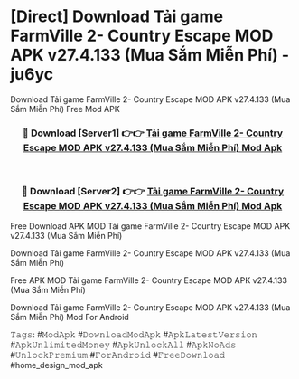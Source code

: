 # [Direct] Download Tải game FarmVille 2- Country Escape MOD APK v27.4.133 (Mua Sắm Miễn Phí) - ju6yc
Download Tải game FarmVille 2- Country Escape MOD APK v27.4.133 (Mua Sắm Miễn Phí) Free Mod APK

<div align="center">
<h3>🔴 Download [Server1] 👉👉 <a href="https://apk-comot.site?title=Tải_game_FarmVille_2-_Country_Escape_MOD_APK_v27.4.133_(Mua_Sắm_Miễn_Phí)">Tải game FarmVille 2- Country Escape MOD APK v27.4.133 (Mua Sắm Miễn Phí) Mod Apk</a></h3><br>

<h3>🔴 Download [Server2] 👉👉 <a href="https://apk-comot.site?title=Tải_game_FarmVille_2-_Country_Escape_MOD_APK_v27.4.133_(Mua_Sắm_Miễn_Phí)">Tải game FarmVille 2- Country Escape MOD APK v27.4.133 (Mua Sắm Miễn Phí) Mod Apk</a></h3>
</div>


Free Download APK MOD Tải game FarmVille 2- Country Escape MOD APK v27.4.133 (Mua Sắm Miễn Phí)

Download Tải game FarmVille 2- Country Escape MOD APK v27.4.133 (Mua Sắm Miễn Phí) 

Free APK MOD Tải game FarmVille 2- Country Escape MOD APK v27.4.133 (Mua Sắm Miễn Phí) 

Download Tải game FarmVille 2- Country Escape MOD APK v27.4.133 (Mua Sắm Miễn Phí) Mod For Android

𝚃𝚊𝚐𝚜: #𝙼𝚘𝚍𝙰𝚙𝚔 #𝙳𝚘𝚠𝚗𝚕𝚘𝚊𝚍𝙼𝚘𝚍𝙰𝚙𝚔 #𝙰𝚙𝚔𝙻𝚊𝚝𝚎𝚜𝚝𝚅𝚎𝚛𝚜𝚒𝚘𝚗 #𝙰𝚙𝚔𝚄𝚗𝚕𝚒𝚖𝚒𝚝𝚎𝚍𝙼𝚘𝚗𝚎𝚢 #𝙰𝚙𝚔𝚄𝚗𝚕𝚘𝚌𝚔𝙰𝚕𝚕 #𝙰𝚙𝚔𝙽𝚘𝙰𝚍𝚜 #𝚄𝚗𝚕𝚘𝚌𝚔𝙿𝚛𝚎𝚖𝚒𝚞𝚖 #𝙵𝚘𝚛𝙰𝚗𝚍𝚛𝚘𝚒𝚍 #𝙵𝚛𝚎𝚎𝙳𝚘𝚠𝚗𝚕𝚘𝚊𝚍 #home_design_mod_apk